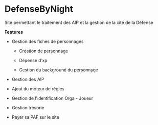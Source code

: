 # DefenseByNight
Site permettant le traitement des AIP et la gestion de la cité de la Défense

**Features**

- Gestion des fiches de personnages

  * Création de personnage
  
  * Dépense d'xp
 
  * Gestion du background du personnage
  
  
- Gestion des AIP
- Ajout du moteur de règles
- Gestion de l'identification Orga - Joueur
- Gestion trésorie
 
 * Payer sa PAF sur le site
